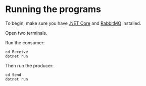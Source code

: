 # Running the programs

To begin, make sure you have [.NET Core](https://www.microsoft.com/net/core/platform) and [RabbitMQ](https://www.rabbitmq.com/download.html) installed.

Open two terminals.

Run the consumer:

```
cd Receive
dotnet run
```

Then run the producer:

```
cd Send
dotnet run
```
